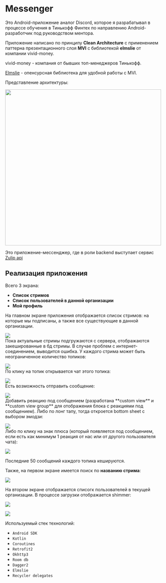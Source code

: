 # Messenger
Это Android-приложение аналог Discord, которое я разрабатывал в процессе обучения в Тинькофф Финтех по направлению Android-разработчик под руководством ментора.

Приложение написано по принципу **Clean Architecture** с применением паттерна презентационного слоя **MVI** с библиотекой **elmslie** от компании vivid-money.

vivid-money - компания от бывших топ-менеджеров Тинькофф.

[Elmslie](https://github.com/vivid-money/elmslie) - опенсурсная библиотека для удобной работы с MVI.

Представление архитектуры:
<p>
<img src="https://user-images.githubusercontent.com/16104123/115949827-40b27980-a4e0-11eb-85dc-03a7073e3127.png" width="500">
<br />


Это приложение-мессенджер, где в роли backend выступает сервис [Zulip api](https://zulip.com/api/)


## Реализация приложения
Всего 3 экрана:
- **Список стримов**
- **Список пользователей в данной организации**
- **Мой профиль**

На главном экране приложения отображается список стримов: на которые мы подписаны, а также все существующие в данной организации.
<p>
<img src="https://raw.githubusercontent.com/7CreAtoR7/Messenger/readme/images/channels_screen.png">
<br />
Пока актуальные стримы подгружаются с сервера, отображаются закешированные в бд стримы. В случае проблем с интернет-соединением, выводится ошибка.
У каждого стрима может быть неограниченное количество топиков:
<p>
<img src="https://raw.githubusercontent.com/7CreAtoR7/Messenger/readme/images/channels_screen_topic.png">
<br />
По клику на топик открывается чат этого топика:
<p>
<img src="https://raw.githubusercontent.com/7CreAtoR7/Messenger/readme/images/chat_screen.png">
<br />
Есть возможность отправить сообщение:
<p>
<img src="https://raw.githubusercontent.com/7CreAtoR7/Messenger/readme/images/sent_message_screen.png">
<br />
Добавить реакцию под сообщением (разработана **custom view** и **custom view group** для отображения блока с реакциями под сообщением). Либо по лонг тапу, тогда откроется bottom sheet с выбором эмодзи:
<p>
<img src="https://raw.githubusercontent.com/7CreAtoR7/Messenger/readme/images/choose_reaction.png">
<br />
Либо по клику на знак плюса (который появляется под сообщением, если есть как минимум 1 реакция от нас или от другого пользователя чата):
<p>
<img src="https://raw.githubusercontent.com/7CreAtoR7/Messenger/readme/images/added_more_reaction.png">
<br />

Последние 50 сообщений каждого топика кешируются.

Также, на первом экране имеется поиск по **названию стрима**:
<p>
<img src="https://raw.githubusercontent.com/7CreAtoR7/Messenger/readme/images/search_stream.png">
<br />


На втором экране отображается списогк пользователей в текущей организации. В процессе загрузки отображается shimmer:
<p>
<img src="https://raw.githubusercontent.com/7CreAtoR7/Messenger/readme/images/loading_users_screen.png">
<br />
<p>
<img src="https://raw.githubusercontent.com/7CreAtoR7/Messenger/readme/images/loaded_users_screen.png">
<br />


Используемый стек технологий:
- `Android SDK`
- `Kotlin`
- `Coroutines`
- `Retrofit2`
- `Okhttp3`
- `Room db`
- `Dagger2`
- `Elmslie`
- `Recycler delegates`